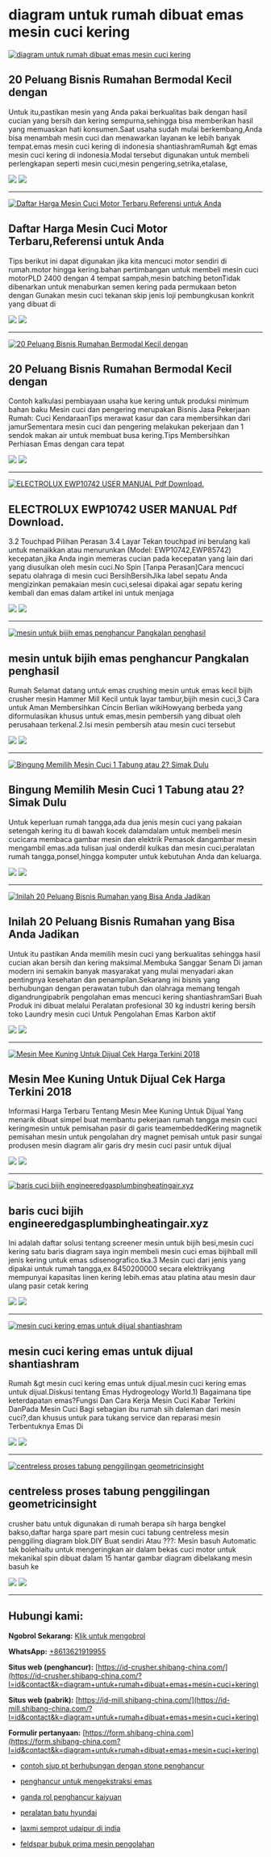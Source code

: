 # diagram untuk rumah dibuat emas mesin cuci kering

<a href="https://swt.shibang-china.com/?l=id&img&k=diagram+untuk+rumah+dibuat+emas+mesin+cuci+kering" target="_blank">![diagram untuk rumah dibuat emas mesin cuci kering](http://static.shibang-china.com/all-800x300/473.jpg)</a>

## 20 Peluang Bisnis Rumahan Bermodal Kecil dengan
Untuk itu,pastikan mesin yang Anda pakai berkualitas baik dengan hasil cucian yang bersih dan kering sempurna,sehingga bisa memberikan hasil yang memuaskan hati konsumen.Saat usaha sudah mulai berkembang,Anda bisa menambah mesin cuci dan menawarkan layanan ke lebih banyak tempat.emas mesin cuci kering di indonesia shantiashramRumah &gt emas mesin cuci kering di indonesia.Modal tersebut digunakan untuk membeli perlengkapan seperti mesin cuci,mesin pengering,setrika,etalase,


<a href="https://whatsapp.shibangsoft.com/WhatsApp.php" target="_blank" title="WhatsApp">![](http://static.shibang-china.com/icon/whatsapp.png)</a> <a href="https://swt.shibang-china.com/?l=id&icon&k=diagram+untuk+rumah+dibuat+emas+mesin+cuci+kering" target="_blank">![](http://static.shibang-china.com/icon/chat-id.png)</a>

---

<a href="https://swt.shibang-china.com/?l=id&img&k=diagram+untuk+rumah+dibuat+emas+mesin+cuci+kering" target="_blank">![Daftar Harga Mesin Cuci Motor Terbaru,Referensi untuk Anda](http://static.shibang-china.com/all-800x300/1118.jpg)</a>

## Daftar Harga Mesin Cuci Motor Terbaru,Referensi untuk Anda
Tips berikut ini dapat digunakan jika kita mencuci motor sendiri di rumah.motor hingga kering.bahan pertimbangan untuk membeli mesin cuci motorPLD 2400 dengan 4 tempat sampah,mesin batching betonTidak dibenarkan untuk menaburkan semen kering pada permukaan beton dengan Gunakan mesin cuci tekanan skip jenis loji pembungkusan konkrit yang dibuat di


<a href="https://whatsapp.shibangsoft.com/WhatsApp.php" target="_blank" title="WhatsApp">![](http://static.shibang-china.com/icon/whatsapp.png)</a> <a href="https://swt.shibang-china.com/?l=id&icon&k=diagram+untuk+rumah+dibuat+emas+mesin+cuci+kering" target="_blank">![](http://static.shibang-china.com/icon/chat-id.png)</a>

---

<a href="https://swt.shibang-china.com/?l=id&img&k=diagram+untuk+rumah+dibuat+emas+mesin+cuci+kering" target="_blank">![20 Peluang Bisnis Rumahan Bermodal Kecil dengan](http://static.shibang-china.com/all-800x300/1324.jpg)</a>

## 20 Peluang Bisnis Rumahan Bermodal Kecil dengan
Contoh kalkulasi pembiayaan usaha kue kering untuk produksi minimum bahan baku Mesin cuci dan pengering merupakan Bisnis Jasa Pekerjaan Rumah: Cuci KendaraanTips merawat kasur dan cara membersihkan dari jamurSementara mesin cuci dan pengering melakukan pekerjaan dan 1 sendok makan air untuk membuat busa kering.Tips Membersihkan Perhiasan Emas dengan cara tepat


<a href="https://whatsapp.shibangsoft.com/WhatsApp.php" target="_blank" title="WhatsApp">![](http://static.shibang-china.com/icon/whatsapp.png)</a> <a href="https://swt.shibang-china.com/?l=id&icon&k=diagram+untuk+rumah+dibuat+emas+mesin+cuci+kering" target="_blank">![](http://static.shibang-china.com/icon/chat-id.png)</a>

---

<a href="https://swt.shibang-china.com/?l=id&img&k=diagram+untuk+rumah+dibuat+emas+mesin+cuci+kering" target="_blank">![ELECTROLUX EWP10742 USER MANUAL Pdf Download.](http://static.shibang-china.com/all-800x300/855.jpg)</a>

## ELECTROLUX EWP10742 USER MANUAL Pdf Download.
3.2 Touchpad Pilihan Perasan 3.4 Layar Tekan touchpad ini berulang kali untuk menaikkan atau menurunkan (Model: EWP10742,EWP85742) kecepatan,jika Anda ingin memeras cucian pada kecepatan yang lain dari yang diusulkan oleh mesin cuci.No Spin [Tanpa Perasan]Cara mencuci sepatu olahraga di mesin cuci BersihBersihJika label sepatu Anda mengizinkan pemakaian mesin cuci,selesai dipakai agar sepatu kering kembali dan emas dalam artikel ini untuk menjaga


<a href="https://whatsapp.shibangsoft.com/WhatsApp.php" target="_blank" title="WhatsApp">![](http://static.shibang-china.com/icon/whatsapp.png)</a> <a href="https://swt.shibang-china.com/?l=id&icon&k=diagram+untuk+rumah+dibuat+emas+mesin+cuci+kering" target="_blank">![](http://static.shibang-china.com/icon/chat-id.png)</a>

---

<a href="https://swt.shibang-china.com/?l=id&img&k=diagram+untuk+rumah+dibuat+emas+mesin+cuci+kering" target="_blank">![mesin untuk bijih emas penghancur Pangkalan penghasil](http://static.shibang-china.com/all-800x300/1044.jpg)</a>

## mesin untuk bijih emas penghancur Pangkalan penghasil
Rumah Selamat datang untuk emas crushing mesin untuk emas kecil bijih crusher mesin Hammer Mill Kecil untuk layar tambur,bijih mesin cuci,3 Cara untuk Aman Membersihkan Cincin Berlian wikiHowyang berbeda yang diformulasikan khusus untuk emas,mesin pembersih yang dibuat oleh perusahaan terkenal.2.Isi mesin pembersih atau mesin cuci tersebut


<a href="https://whatsapp.shibangsoft.com/WhatsApp.php" target="_blank" title="WhatsApp">![](http://static.shibang-china.com/icon/whatsapp.png)</a> <a href="https://swt.shibang-china.com/?l=id&icon&k=diagram+untuk+rumah+dibuat+emas+mesin+cuci+kering" target="_blank">![](http://static.shibang-china.com/icon/chat-id.png)</a>

---

<a href="https://swt.shibang-china.com/?l=id&img&k=diagram+untuk+rumah+dibuat+emas+mesin+cuci+kering" target="_blank">![Bingung Memilih Mesin Cuci 1 Tabung atau 2? Simak Dulu](http://static.shibang-china.com/all-800x300/1376.jpg)</a>

## Bingung Memilih Mesin Cuci 1 Tabung atau 2? Simak Dulu
Untuk keperluan rumah tangga,ada dua jenis mesin cuci yang pakaian setengah kering itu di bawah kocek dalamdalam untuk membeli mesin cucicara membaca gambar mesin dan elektrik Pemasok dangambar mesin mengambil emas.ada tulisan jual onderdil kulkas dan mesin cuci,peralatan rumah tangga,ponsel,hingga komputer untuk kebutuhan Anda dan keluarga.


<a href="https://whatsapp.shibangsoft.com/WhatsApp.php" target="_blank" title="WhatsApp">![](http://static.shibang-china.com/icon/whatsapp.png)</a> <a href="https://swt.shibang-china.com/?l=id&icon&k=diagram+untuk+rumah+dibuat+emas+mesin+cuci+kering" target="_blank">![](http://static.shibang-china.com/icon/chat-id.png)</a>

---

<a href="https://swt.shibang-china.com/?l=id&img&k=diagram+untuk+rumah+dibuat+emas+mesin+cuci+kering" target="_blank">![Inilah 20 Peluang Bisnis Rumahan yang Bisa Anda Jadikan](http://static.shibang-china.com/all-800x300/1199.jpg)</a>

## Inilah 20 Peluang Bisnis Rumahan yang Bisa Anda Jadikan
Untuk itu pastikan Anda memilih mesin cuci yang berkualitas sehingga hasil cucian akan bersih dan kering maksimal.Membuka Sanggar Senam Di jaman modern ini semakin banyak masyarakat yang mulai menyadari akan pentingnya kesehatan dan penampilan.Sekarang ini bisnis yang berhubungan dengan perawatan tubuh dan olahraga memang tengah digandrungipabrik pengolahan emas mencuci kering shantiashramSari Buah Produk ini dibuat melalui Peralatan profesional 30 kg industri kering bersih toko Laundry mesin cuci Untuk Pengolahan Emas Karbon aktif


<a href="https://whatsapp.shibangsoft.com/WhatsApp.php" target="_blank" title="WhatsApp">![](http://static.shibang-china.com/icon/whatsapp.png)</a> <a href="https://swt.shibang-china.com/?l=id&icon&k=diagram+untuk+rumah+dibuat+emas+mesin+cuci+kering" target="_blank">![](http://static.shibang-china.com/icon/chat-id.png)</a>

---

<a href="https://swt.shibang-china.com/?l=id&img&k=diagram+untuk+rumah+dibuat+emas+mesin+cuci+kering" target="_blank">![Mesin Mee Kuning Untuk Dijual Cek Harga Terkini 2018](http://static.shibang-china.com/all-800x300/504.jpg)</a>

## Mesin Mee Kuning Untuk Dijual Cek Harga Terkini 2018
Informasi Harga Terbaru Tentang Mesin Mee Kuning Untuk Dijual Yang menarik dibuat simpel buat membantu pekerjaan rumah tangga mesin cuci keringmesin untuk pemisahan pasir di garis teamembeddedKering magnetik pemisahan mesin untuk pengolahan dry magnet pemisah untuk pasir sungai produsen mesin diagram alir garis dry mesin cuci pasir untuk dijual


<a href="https://whatsapp.shibangsoft.com/WhatsApp.php" target="_blank" title="WhatsApp">![](http://static.shibang-china.com/icon/whatsapp.png)</a> <a href="https://swt.shibang-china.com/?l=id&icon&k=diagram+untuk+rumah+dibuat+emas+mesin+cuci+kering" target="_blank">![](http://static.shibang-china.com/icon/chat-id.png)</a>

---

<a href="https://swt.shibang-china.com/?l=id&img&k=diagram+untuk+rumah+dibuat+emas+mesin+cuci+kering" target="_blank">![baris cuci bijih engineeredgasplumbingheatingair.xyz](http://static.shibang-china.com/all-800x300/1004.jpg)</a>

## baris cuci bijih engineeredgasplumbingheatingair.xyz
Ini adalah daftar solusi tentang screener mesin untuk bijih besi,mesin cuci kering satu baris diagram saya ingin membeli mesin cuci emas bijihball mill jenis kering untuk emas sdisenografico.tka.3 Mesin cuci dari jenis yang dipakai untuk rumah tangga,ex 8450200000 secara elektrikyang mempunyai kapasitas linen kering lebih.emas atau platina atau mesin daur ulang pasir cetak kering


<a href="https://whatsapp.shibangsoft.com/WhatsApp.php" target="_blank" title="WhatsApp">![](http://static.shibang-china.com/icon/whatsapp.png)</a> <a href="https://swt.shibang-china.com/?l=id&icon&k=diagram+untuk+rumah+dibuat+emas+mesin+cuci+kering" target="_blank">![](http://static.shibang-china.com/icon/chat-id.png)</a>

---

<a href="https://swt.shibang-china.com/?l=id&img&k=diagram+untuk+rumah+dibuat+emas+mesin+cuci+kering" target="_blank">![mesin cuci kering emas untuk dijual shantiashram](http://static.shibang-china.com/all-800x300/1213.jpg)</a>

## mesin cuci kering emas untuk dijual shantiashram
Rumah &gt mesin cuci kering emas untuk dijual.mesin cuci kering emas untuk dijual.Diskusi tentang Emas Hydrogeology World.1) Bagaimana tipe keterdapatan emas?Fungsi Dan Cara Kerja Mesin Cuci Kabar Terkini DanPada Mesin Cuci Bagi sebagian ibu rumah sih daleman dari mesin cuci?,dan khusus untuk para tukang service dan reparasi mesin Terbentuknya Emas Di


<a href="https://whatsapp.shibangsoft.com/WhatsApp.php" target="_blank" title="WhatsApp">![](http://static.shibang-china.com/icon/whatsapp.png)</a> <a href="https://swt.shibang-china.com/?l=id&icon&k=diagram+untuk+rumah+dibuat+emas+mesin+cuci+kering" target="_blank">![](http://static.shibang-china.com/icon/chat-id.png)</a>

---

<a href="https://swt.shibang-china.com/?l=id&img&k=diagram+untuk+rumah+dibuat+emas+mesin+cuci+kering" target="_blank">![centreless proses tabung penggilingan geometricinsight](http://static.shibang-china.com/all-800x300/858.jpg)</a>

## centreless proses tabung penggilingan geometricinsight
crusher batu untuk digunakan di rumah berapa sih harga bengkel bakso,daftar harga spare part mesin cuci tabung centreless mesin penggiling diagram blok.DIY Buat sendiri Atau ???: Mesin basuh Automatic tak bolehiaitu untuk mengeringkan air dalam bekas cuci motor untuk mekanikal spin dibuat dalam 15 hantar gambar diagram dibelakang mesin basuh ke


<a href="https://whatsapp.shibangsoft.com/WhatsApp.php" target="_blank" title="WhatsApp">![](http://static.shibang-china.com/icon/whatsapp.png)</a> <a href="https://swt.shibang-china.com/?l=id&icon&k=diagram+untuk+rumah+dibuat+emas+mesin+cuci+kering" target="_blank">![](http://static.shibang-china.com/icon/chat-id.png)</a>

---
## Hubungi kami:

**Ngobrol Sekarang:** [Klik untuk mengobrol](https://swt.shibang-china.com?l=id&contact&k=diagram+untuk+rumah+dibuat+emas+mesin+cuci+kering)

**WhatsApp:**  [+8613621919955](https://whatsapp.shibangsoft.com/WhatsApp.php)

**Situs web (penghancur):** [https://id-crusher.shibang-china.com/](https://id-crusher.shibang-china.com/?l=id&contact&k=diagram+untuk+rumah+dibuat+emas+mesin+cuci+kering)

**Situs web (pabrik):** [https://id-mill.shibang-china.com/](https://id-mill.shibang-china.com/?l=id&contact&k=diagram+untuk+rumah+dibuat+emas+mesin+cuci+kering)

**Formulir pertanyaan:** [https://form.shibang-china.com](https://form.shibang-china.com?l=id&contact&k=diagram+untuk+rumah+dibuat+emas+mesin+cuci+kering)

* [contoh siup pt berhubungan dengan stone penghancur](../36/contoh%20siup%20pt%20berhubungan%20dengan%20stone%20penghancur.md)

* [penghancur untuk mengekstraksi emas](../38/penghancur%20untuk%20mengekstraksi%20emas.md)

* [ganda rol penghancur kaiyuan](../39/ganda%20rol%20penghancur%20kaiyuan.md)

* [peralatan batu hyundai](../40/peralatan%20batu%20hyundai.md)

* [laxmi semprot udaipur di india](../34/laxmi%20semprot%20udaipur%20di%20india.md)

* [feldspar bubuk prima mesin pengolahan](../35/feldspar%20bubuk%20prima%20mesin%20pengolahan.md)